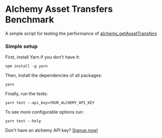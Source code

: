 # Alchemy Asset Transfers Benchmark

A simple script for testing the performance of [alchemy_getAssetTransfers](https://docs.alchemyapi.io/documentation/alchemy-api-reference/transfers-api)

### Simple setup

First, install Yarn if you don't have it:

```
npm install -g yarn
```

Then, install the dependencies of all packages:

```
yarn
```

Finally, run the tests:

```
yarn test --api_key=YOUR_ALCHEMY_API_KEY
```

To see more configurable options run:

```
yarn test --help
```

Don't have an alchemy API key? [Signup now!](https://dashboard.alchemyapi.io/signup/)
